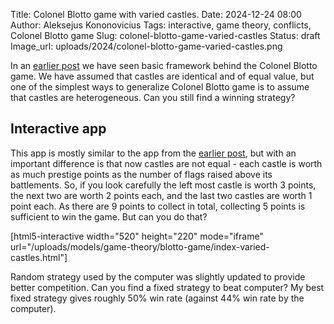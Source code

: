 Title: Colonel Blotto game with varied castles.
Date: 2024-12-24 08:00
Author: Aleksejus Kononovicius
Tags: interactive, game theory, conflicts, Colonel Blotto game
Slug: colonel-blotto-game-varied-castles
Status: draft
Image_url: uploads/2024/colonel-blotto-game-varied-castles.png

In an [earlier
post]({filename}/articles/2024/colonel-blotto-game.md) we have seen basic
framework behind the Colonel Blotto game. We have assumed that castles are
identical and of equal value, but one of the simplest ways to generalize
Colonel Blotto game is to assume that castles are heterogeneous. Can you
still find a winning strategy?
<!--more-->

## Interactive app

This app is mostly similar to the app from the [earlier
post]({filename}/articles/2024/colonel-blotto-game.md), but with an
important difference is that now castles are not equal - each castle is
worth as much prestige points as the number of flags raised above its
battlements. So, if you look carefully the left most castle is worth 3
points, the next two are worth 2 points each, and the last two castles are
worth 1 point each. As there are 9 points to collect in total, collecting 5
points is sufficient to win the game. But can you do that?

[html5-interactive width="520" height="220" mode="iframe"
url="/uploads/models/game-theory/blotto-game/index-varied-castles.html"]

Random strategy used by the computer was slightly updated to provide better
competition. Can you find a fixed strategy to beat computer? My best fixed
strategy gives roughly 50% win rate (against 44% win rate by
the computer).
